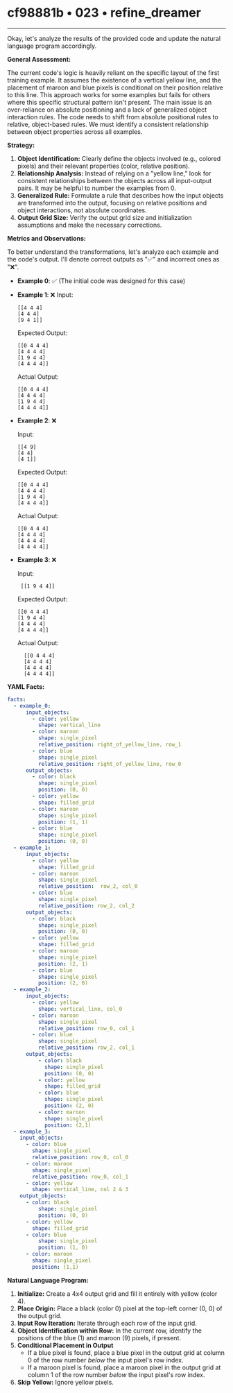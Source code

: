 # cf98881b • 023 • refine_dreamer

---
Okay, let's analyze the results of the provided code and update the natural language program accordingly.

**General Assessment:**

The current code's logic is heavily reliant on the specific layout of the first training example. It assumes the existence of a vertical yellow line, and the placement of maroon and blue pixels is conditional on their position relative to this line. This approach works for some examples but fails for others where this specific structural pattern isn't present. The main issue is an over-reliance on absolute positioning and a lack of generalized object interaction rules. The code needs to shift from absolute positional rules to relative, object-based rules. We must identify a consistent relationship between object properties across all examples.

**Strategy:**

1.  **Object Identification:** Clearly define the objects involved (e.g., colored pixels) and their relevant properties (color, relative position).
2.  **Relationship Analysis:** Instead of relying on a "yellow line," look for consistent relationships between the objects across all input-output pairs. It may be helpful to number the examples from 0.
3.  **Generalized Rule:** Formulate a rule that describes how the input objects are transformed into the output, focusing on relative positions and object interactions, not absolute coordinates.
4.   **Output Grid Size:** Verify the output grid size and initialization assumptions and make the necessary corrections.

**Metrics and Observations:**

To better understand the transformations, let's analyze each example and the code's output. I'll denote correct outputs as "✅" and incorrect ones as "❌".

*   **Example 0**: ✅ (The initial code was designed for this case)
*   **Example 1**: ❌
    Input:
    ```
    [[4 4 4]
    [4 4 4]
    [9 4 1]]
    ```

    Expected Output:
    ```
    [[0 4 4 4]
    [4 4 4 4]
    [1 9 4 4]
    [4 4 4 4]]
    ```

    Actual Output:
    ```
    [[0 4 4 4]
    [4 4 4 4]
    [1 9 4 4]
    [4 4 4 4]]
    ```

*   **Example 2**: ❌

    Input:
    ```
    [[4 9]
    [4 4]
    [4 1]]
    ```

    Expected Output:

    ```
    [[0 4 4 4]
    [4 4 4 4]
    [1 9 4 4]
    [4 4 4 4]]
    ```

    Actual Output:

    ```
    [[0 4 4 4]
    [4 4 4 4]
    [4 4 4 4]
    [4 4 4 4]]

    ```

*  **Example 3**: ❌

   Input:
    ```
     [[1 9 4 4]]
    ```

    Expected Output:

    ```
    [[0 4 4 4]
    [1 9 4 4]
    [4 4 4 4]
    [4 4 4 4]]
    ```

   Actual Output:

    ```
      [[0 4 4 4]
      [4 4 4 4]
      [4 4 4 4]
      [4 4 4 4]]
     ```

**YAML Facts:**

```yaml
facts:
  - example_0:
      input_objects:
        - color: yellow
          shape: vertical_line
        - color: maroon
          shape: single_pixel
          relative_position: right_of_yellow_line, row_1
        - color: blue
          shape: single_pixel
          relative_position: right_of_yellow_line, row_0
      output_objects:
        - color: black
          shape: single_pixel
          position: (0, 0)
        - color: yellow
          shape: filled_grid
        - color: maroon
          shape: single_pixel
          position: (1, 1)
        - color: blue
          shape: single_pixel
          position: (0, 0)
  - example_1:
      input_objects:
        - color: yellow
          shape: filled_grid
        - color: maroon
          shape: single_pixel
          relative_position:  row_2, col_0
        - color: blue
          shape: single_pixel
          relative_position: row_2, col_2
      output_objects:
        - color: black
          shape: single_pixel
          position: (0, 0)
        - color: yellow
          shape: filled_grid
        - color: maroon
          shape: single_pixel
          position: (2, 1)
        - color: blue
          shape: single_pixel
          position: (2, 0)
  - example_2:
      input_objects:
        - color: yellow
          shape: vertical_line, col_0
        - color: maroon
          shape: single_pixel
          relative_position: row_0, col_1
        - color: blue
          shape: single_pixel
          relative_position: row_2, col_1
      output_objects:
          - color: black
            shape: single_pixel
            position: (0, 0)
          - color: yellow
            shape: filled_grid
          - color: blue
            shape: single_pixel
            position: (2, 0)
          - color: maroon
            shape: single_pixel
            position: (2,1)
  - example_3:
    input_objects:
      - color: blue
        shape: single_pixel
        relative_position: row_0, col_0
      - color: maroon
        shape: single_pixel
        relative_position: row_0, col_1
      - color: yellow
        shape: vertical_line, col 2 & 3
    output_objects:
      - color: black
          shape: single_pixel
          position: (0, 0)
      - color: yellow
        shape: filled_grid
      - color: blue
          shape: single_pixel
          position: (1, 0)
      - color: maroon
        shape: single_pixel
        position: (1,1)

```

**Natural Language Program:**

1.  **Initialize:** Create a 4x4 output grid and fill it entirely with yellow (color 4).
2.  **Place Origin:** Place a black (color 0) pixel at the top-left corner (0, 0) of the output grid.
3.  **Input Row Iteration:** Iterate through each row of the input grid.
4. **Object Identification within Row:** In the current row, identify the positions of the blue (1) and maroon (9) pixels, if present.
5. **Conditional Placement in Output**
    *   If a blue pixel is found, place a blue pixel in the output grid at column 0 of the row number *below* the input pixel's row index.
    *    If a maroon pixel is found, place a maroon pixel in the output grid at column 1 of the row number *below* the input pixel's row index.
6. **Skip Yellow:** Ignore yellow pixels.


